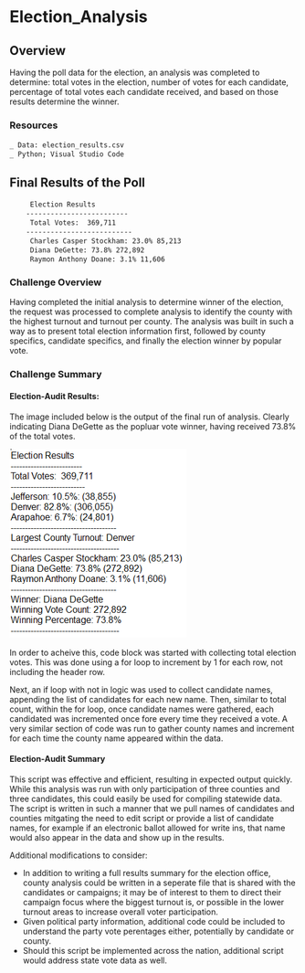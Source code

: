 # Election_Analysis

## Overview
Having the poll data for the election, an analysis was completed to determine: total votes in the election, number of votes for each candidate, percentage of total votes each candidate received, and based on those results determine the winner. 

### Resources
    _ Data: election_results.csv
    _ Python; Visual Studio Code
    
## Final Results of the Poll

         Election Results
        -------------------------
         Total Votes:  369,711
        --------------------------
         Charles Casper Stockham: 23.0% 85,213
         Diana DeGette: 73.8% 272,892
         Raymon Anthony Doane: 3.1% 11,606

### Challenge Overview
Having completed the initial analysis to determine winner of the election, the request was processed to complete analysis to identify the county with the highest turnout and turnout per county. The analysis was built in such a way as to present total election information first, followed by county specifics, candidate specifics, and finally the election winner by popular vote. 

### Challenge Summary
#### Election-Audit Results:

The image included below is the output of the final run of analysis. Clearly indicating Diana DeGette as the popluar vote winner, having received 73.8% of the total votes. 

![election results](https://github.com/RachelRautenberg/election_analysis/blob/main/analysis/election_analysis_results.PNG)

In order to acheive this, code block was started with collecting total election votes. This was done using a for loop to increment by 1 for each row, not including the header row. 

Next, an if loop with not in logic was used to collect candidate names, appending the list of candidates for each new name. Then, similar to total count, within the for loop, once candidate names were gathered, each candidated was incremented once fore every time they received a vote. A very similar section of code was run to gather county names and increment for each time the county name appeared within the data. 

#### Election-Audit Summary
This script was effective and efficient, resulting in expected output quickly. While this analysis was run with only participation of three counties and three candidates, this could easily be used for compiling statewide data.  The script is written in such a manner that we pull names of candidates and counties mitgating the need to edit script or provide a list of candidate names, for example if an electronic ballot allowed for write ins, that name would also appear in the data and show up in the results. 

Additional modifications to consider:
- In addition to writing a full results summary for the election office, county analysis could be written in a seperate file that is shared with the candidates or campaigns; it may be of interest to them to direct their campaign focus where the biggest turnout is, or possible in the lower turnout areas to increase overall voter participation.
- Given political party information, additional code could be included to understand the party vote perentages either, potentially by candidate or county.
- Should this script be implemented across the nation, additional script would address state vote data as well. 

